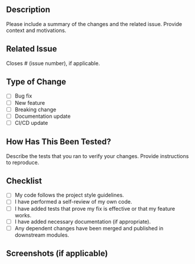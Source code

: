 ## Description

Please include a summary of the changes and the related issue. Provide context and motivations.

## Related Issue
Closes # (issue number), if applicable.

## Type of Change

- [ ] Bug fix
- [ ] New feature
- [ ] Breaking change
- [ ] Documentation update
- [ ] CI/CD update

## How Has This Been Tested?

Describe the tests that you ran to verify your changes. Provide instructions to reproduce.

## Checklist

- [ ] My code follows the project style guidelines.
- [ ] I have performed a self-review of my own code.
- [ ] I have added tests that prove my fix is effective or that my feature works.
- [ ] I have added necessary documentation (if appropriate).
- [ ] Any dependent changes have been merged and published in downstream modules.

## Screenshots (if applicable)

